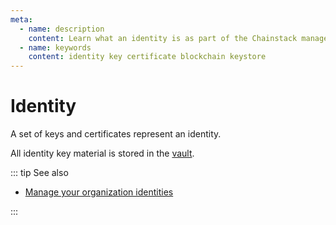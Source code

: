 ```yaml
---
meta:
  - name: description
    content: Learn what an identity is as part of the Chainstack managed blockchain services.
  - name: keywords
    content: identity key certificate blockchain keystore
---
```


# Identity

A set of keys and certificates represent an identity.

All identity key material is stored in the [vault](/glossary/vault).

::: tip See also

* [Manage your organization identities](/platform/manage-your-organization-identities)

:::
